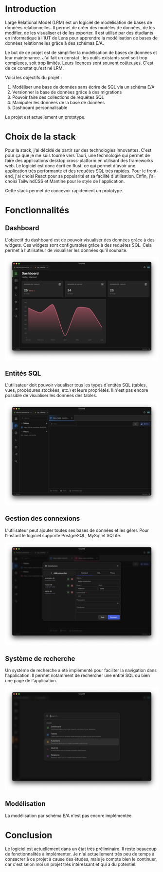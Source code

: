 # Introduction
Large Relational Model (LRM) est un logiciel de modélisation de bases de données relationnelles.
Il permet de créer des modèles de données, de les modifier, de les visualiser et de les exporter.
Il est utilisé par des étudiants en informatique à l'IUT de Lens pour apprendre la modélisation de bases de données relationnelles grâce à des schémas E/A.

Le but de ce projet est de simplifier la modélisation de bases de données et leur maintenance.
J'ai fait un constat : les outils existants sont soit trop complexes, soit trop limités. Leurs licences sont souvent coûteuses.
C'est de ce constat qu'est né LRM.

Voici les objectifs du projet :
1. Modéliser une base de données sans écrire de SQL via un schéma E/A
2. Versionner la base de données grâce à des migrations
3. Pouvoir faire des collections de requêtes SQL
4. Manipuler les données de la base de données
5. Dashboard personnalisable

Le projet est actuellement un prototype.

# Choix de la stack

Pour la stack, j'ai décidé de partir sur des technologies innovantes.
C'est pour ça que je me suis tourné vers Tauri, une technologie qui permet de faire des applications desktop cross-platform en utilisant des frameworks web.
Le logiciel est donc écrit en Rust, ce qui permet d'avoir une application très performante et des requêtes SQL très rapides.
Pour le front-end, j'ai choisi React pour sa popularité et sa facilité d'utilisation. Enfin, j'ai choisi TailwindCSS et Mantine pour le style de l'application.

Cette stack permet de concevoir rapidement un prototype.

# Fonctionnalités

## Dashboard

L'objectif du dashboard est de pouvoir visualiser des données grâce à des widgets.
Ces widgets sont configurables grâce à des requêtes SQL. Cela permet à l'utilisateur de visualiser les données qu'il souhaite.

![Dashboard](dashboard.png)

## Entités SQL

L'utilisateur doit pouvoir visualiser tous les types d'entités SQL (tables, vues, procédures stockées, etc.) et leurs propriétés.
Il n'est pas encore possible de visualiser les données des tables.

![Tables](tables.png)

## Gestion des connexions

L'utilisateur peut ajouter toutes ses bases de données et les gérer. Pour l'instant le logiciel supporte PostgreSQL, MySql et SQLite.

![Connexions](connections.png)

## Système de recherche

Un système de recherche a été implémenté pour faciliter la navigation dans l'application.
Il permet notamment de rechercher une entité SQL ou bien une page de l'application.

![Recherche](search.png)

## Modélisation

La modélisation par schéma E/A n'est pas encore implémentée. 

# Conclusion

Le logiciel est actuellement dans un état très préliminaire. Il reste beaucoup de fonctionnalités à implémenter.
Je n'ai actuellement très peu de temps à consacrer à ce projet à cause des études,
mais je compte bien le continuer, car c'est selon moi un projet très intéressant et qui a du potentiel.
